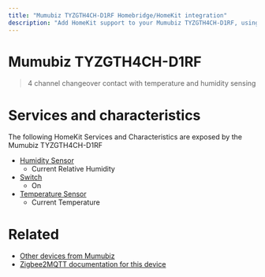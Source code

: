 ```yaml
---
title: "Mumubiz TYZGTH4CH-D1RF Homebridge/HomeKit integration"
description: "Add HomeKit support to your Mumubiz TYZGTH4CH-D1RF, using Homebridge, Zigbee2MQTT and homebridge-z2m."
---
```

<!---
This file has been GENERATED using src/docgen/docgen.ts
DO NOT EDIT THIS FILE MANUALLY!
-->
# Mumubiz TYZGTH4CH-D1RF
> 4 channel changeover contact with temperature and humidity sensing


# Services and characteristics
The following HomeKit Services and Characteristics are exposed by
the Mumubiz TYZGTH4CH-D1RF

* [Humidity Sensor](../../sensors.md)
  * Current Relative Humidity
* [Switch](../../switch.md)
  * On
* [Temperature Sensor](../../sensors.md)
  * Current Temperature


# Related
* [Other devices from Mumubiz](../index.md#mumubiz)
* [Zigbee2MQTT documentation for this device](https://www.zigbee2mqtt.io/devices/TYZGTH4CH-D1RF.html)